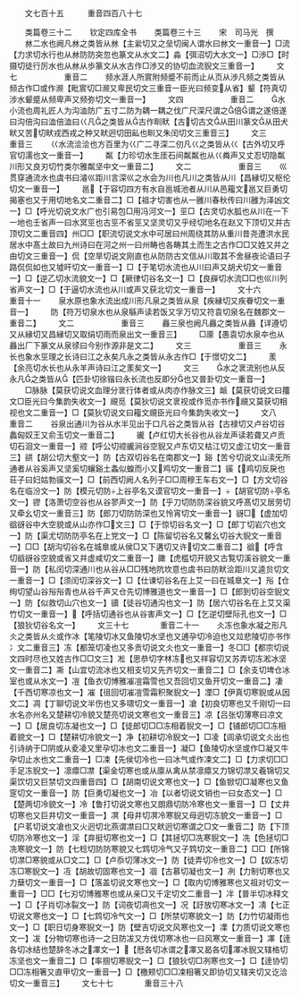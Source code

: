<!-- { "loadSidebar": true } -->
　　文七百十五　　　重音四百八十七

　　类篇卷三十二
　　钦定四库全书
　　类篇卷三十三
　　宋　司马光　撰
　　沝二水也阙凡沝之类皆从沝【主繠切又之垒切闽人谓水曰沝文一重音一】□流【力求切水行也从沝防防突忽也篆文从水文二】淼【弭沼切大水文一】□渉□【时摄切徒行厉水也从沝从歩篆文从水古作□渉又的协切血流貎文三重音一】
　　文七　　　　　　重音二
　　频水涯人所賔附频蹙不前而止从页从渉凡频之类皆从频古作□或作濒【毗賔切□濒又卑民切文三重音一臣光曰频变从省】颦【符真切涉水颦蹙从频卑声又频弥切文一重音一】
　　文四　　　　　　重音二
　　水小流也周礼匠人为沟洫防广五寸二防为耦一耦之伐广尺深尺谓之倍谓之遂倍遂曰沟倍沟曰洫倍洫曰巜凡之类皆从古作甽畎【古切古文从田川篆文从田犬畎又苦切畎戎西戎之种又畎迥切田畆也甽又朱闰切文三重音三】
　　文三　　　　　　重音三
　　巜水流浍浍也方百里为巜广二寻深二仞凡巜之类皆从巜【古外切又呼官切濡也文一重音一】
　　粼【力珍切水生厓石间粼粼也从巜粦声又丈忍切隐粼川形又良刃切竹类尔雅粼坚中文一重音二】
　　文二　　　　　　重音三
　　巛贯穿通流水也虞书曰濬巛距川言深巛之水会为川也凡川之类皆从川【昌縁切又枢伦切文一重音一】
　　邕【于容切四方有水自邕城池者从川从邑籕文邕又巨勇切揭塞也又于用切地名文二重音二】□【祖才切害也从一雝川春秋传曰川雝为泽凶文一】□【呼光切说文水广也引易包□用冯河文一】巠□【古灵切水胍也从川在一下一地也壬省声一曰水冥巠也古巠不省巠又坚灵切又乎经切地名在赵又下顶切又并古顶切文二重音四】州□□【职流切说文水中可居曰州周绕其防从重川昔尧遭洪水民居水中髙土故曰九州诗曰在河之州一曰州畴也各畴其土而生之古作□□又姓又并之由切文三重音一】侃【空旱切说文刚直也从防防古文信从川取其不舍昼夜论语曰子路侃侃如也又墟旰切文一重音一】□【于笔切水流也从川曰声又胡犬切文一重音一】□【逆乙切水流貌文一】□【厥律切谷名文一】□【良嶭切水流□□也巛川列省声文一】□【于逼切水流也从川或声又获北切文一重音一】
　　文十六　　　　　重音十一
　　泉水原也象水流出成川形凡泉之类皆从泉【疾縁切又疾眷切文一重音一】
　　防【符万切泉水也从泉緐声读若饭又孚万切又符袁切泉名在魏郡文一重音二】
　　文二　　　　　　重音三
　　灥三泉也阙凡灥之类皆从灥【详遵切又从縁切又昌縁切又取绢切雨而泉出文一重音三】
　　□厡【愚袁切水泉夲也从灥出厂下篆文从泉徐曰今别作源非是文二】
　　文三　　　　　　重音三
　　永长也象水巠理之长诗曰江之永矣凡永之类皆从永古作□【于憬切文二】
　　羕【余亮切水长也从永羊声诗曰江之羕矣文一】
　　文三
　　水之衺流别也从反永凡之类皆从【匹卦切徐锴曰永长流也反即分也又普卦切文一重音一】
　　□脉脉【莫获切说文血理分衺行体者或从肉亦作脉文三】衇【莫获切说文曰籒文□臣光曰今集韵失收文一】覛觅【莫狄切说文衺视或作觅亦书作覛又莫获切相视也文二重音一】□【莫狄切说文曰籕文覛臣光曰今集韵失收文一】
　　文八　　　　　　重音二
　　谷泉出通川为谷从水半见出于口凡谷之类皆从谷【古禄切又卢谷切谷蠡匈奴王又俞玉切文一重音二】
　　豅【卢红切大长谷也从谷龙声读若聋又卢贡切石洄文一重音一】谾【呼公切谾豅涧谷空貎又卢东切又枯江切又虚江切文一重音三】谼【胡公切大壑文一】防【古双切谷名在南郡文一】谿【苦兮切说文山渎旡所通者从谷奚声又坚奚切蠰谿土螽似蝗而小又鸡切文一重音二】豀【鸡切反戾也荘子曰妇姑勃豀文一】□【前西切阙人名列子□□周穆王车右文一】□【方文切谷名在临汾文一】防【模元切防上谷亭名又谟官切文一重音一】【胡官切防亭名文一】豂【洛萧切空谷也从谷翏声文一】防【乎刀切防防深谷貌又呼髙切又居劳切又牵幺切文一重音三】防【郎刀切防防深也又怜宵切文一重音一】谺□【虚加切谽谺谷中大空貌或从山亦作□文三】□【于惊切谷名文一】□【郎丁切岩穴也文一】防【渠尤切防防亭名在上党文一】□【陈留切谷名又馨幺切谷大貎文一重音一】□□【胡沟切谷名在城臯或从侯□又下遘切又许切文二重音二】谽【呼含切谽谺谷空貌或省又并虚咸切文二重音一】豃【虎槛切开貌又古覧切溪谷貌文一重音一】防【私闰切深通川也从谷从□□残地阬坎意也虞书曰防畎浍距川又逵贠切文一重音一】□【须闰切深谷文一】□【仕谏切谷名在上艾一曰在城臯文一】谸【仓绚切望山谷谸谸青也从谷千声又仓先切博雅道也文一重音一】□【郎到切谷空貎文一】防【似救切山穴也文一】豄【徒谷切通沟也文一】防【居六切谷名在上艾又渠竹切文一重音一】【呼括切通谷也从谷害声文一】□【乞逆切壁际孔也文一】□【狼狄切谷名文一】
　　文三十七　　　　重音二十一
　　仌冻也象水凝之形凡仌之类皆从仌或作冰【笔陵切冰又鱼陵切水坚也又逋孕切冷迫也又竝悲陵切亦书作冫文二重音三】冻【都笼切凌也又多贡切说文仌也文一重音一】冬□□【都宗切说文四时尽也又姓古作□□文三】凇【思恭切字林冻也又祥容切又苏弄切冻淞冰坚文一重音二】凘【山宜切流冰也又相支切又先齐切文一重音二】□【余支切埤仓冰室也或从水文一】凒【鱼衣切博雅凗凒霜雪也又吾回切又鱼开切文一重音二】凄【千西切寒凉也文一】凗【徂回切凗凒雪霜积聚貎文一】凐□【伊真切寒貎或从因文二】凋【丁聊切说文半伤也又多啸切文一重音一】凔【初良切寒也又千刚切一曰水名亦州名又楚耕切冷貌又楚亮切说文寒也文一重音三】凉【吕张切薄寒曰凉文一】□【居良切冻凝也文一】□【徒郎切□□冻相着貎文一】□【铺郎切□□冻相着貌文一】□【楚耕切冷貌文一】净【初耕切冷貎文一】□凌【闾承切说文仌出也引诗纳于□阴或从夌凌又里孕切冰也文二重音一】凝□【鱼陵切水坚或作□凝又牛孕切止水也文二重音一】□凁【先侯切冷也一曰冰气或作凁文二】□【力求切□□手足冻貎文一】凛癝□凚【渠金切寒也或从廪从禽从禁凛癝又力锦切凚又羲锦切又渠饮切又巨禁切文四重音四】□【胡南切说文寒也文一】□【鱼锨切□凝寒也又鱼窆切文一重音一】防【巨勇切凝也文一】冶【以者切说文销也一曰女态文一】□【楚两切冷貌文一】冷【鲁打切说文寒也又朗鼎切防冷寒也文一重音一】□【丈井切寒也又巨井切文一重音一】凕【母井切凕冷寒貎又母迥切冻貌文一重音一】□【户茗切说文凔也又火迥切北燕谓凚曰□又畎迥切寒谓之□文一重音二】防【下顶切防冷寒也文一】淫【弃挺切寒也文一】□【其拯切□冼寒貎文一】冼【色拯切□冼寒貌文一】防【七稔切防防寒貌又七鸩切冷气又子鸩切文一重音二】□□【所锦切凚□寒貌或从□文二】□【卢忝切薄冰文一】防【徒弄切冷也文一】□【奴冻切冻□寒貎文一】冱【胡故切固寒也文一】凅【古慕切凝也文一】冽【力制切寒也又力蘖切文一重音一】□【落盖切说文寒也文一】□【取内切博雅寒也又祖对切文一重音一】□□【七刃切博雅寒也或从亲□又千定切文二重音一】冸【普半切冰释文一】□【子肖切冰裂文一】防【词夜切凋也文一】况【訏放切寒冰文一】凊【七正切说文寒也文一】□【七鸩切冷气文一】□【所禁切寒貌文一】防【力竹切凝雨也文一】□【职日切身寒貎文一】防【壁吉切说文风寒也文一】凓【力质切说文寒也文一】冹【分物切寒也诗一之日防冹又方伐切寒冰也一曰风寒文一重音一】凙【逹各切冰结也楚辞冬冰之凙文一】【厯各切冰谓之凙又曷各切凙冰貎又辖格切冻坚也文一重音二】□【率掴切寒貎文一】□【狼狄切□冽寒也文一】□【逹协切□□冻相箸又直甲切文一重音一】□【檄颊切□□凁相箸又即协切又辖夹切又讫洽切文一重音三】
　　文七十七　　　　重音三十八
